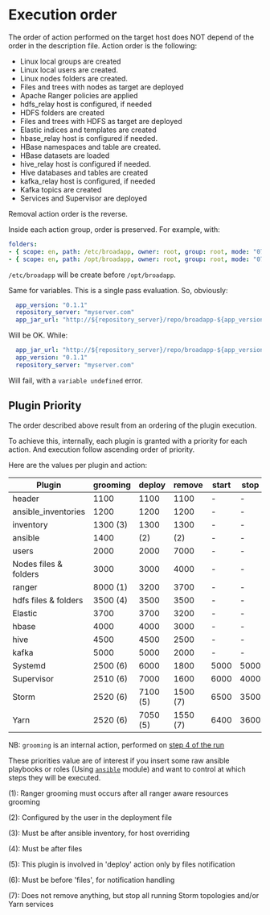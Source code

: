 # Execution order

The order of action performed on the target host does NOT depend of the order in the description file. Action order is the following:

* Linux local groups are created
* Linux local users are created.
* Linux nodes folders are created.
* Files and trees with nodes as target are deployed
* Apache Ranger policies are applied
* hdfs_relay host is configured, if needed
* HDFS folders are created
* Files and trees with HDFS as target are deployed
* Elastic indices and templates are created 
* hbase_relay host is configured if needed.
* HBase namespaces and table are created.
* HBase datasets are loaded
* hive_relay host is configured if needed.
* Hive databases and tables are created
* kafka_relay host is configured, if needed
* Kafka topics are created
* Services and Supervisor are deployed

Removal action order is the reverse.

Inside each action group, order is preserved. For example, with:

```yaml
folders:
- { scope: en, path: /etc/broadapp, owner: root, group: root, mode: "0755" }
- { scope: en, path: /opt/broadapp, owner: root, group: root, mode: "0755" }
```
`/etc/broadapp` will be create before `/opt/broadapp`.

Same for variables. This is a single pass evaluation. So, obviously:
```yaml
  app_version: "0.1.1"
  repository_server: "myserver.com"
  app_jar_url: "http://${repository_server}/repo/broadapp-${app_version}.jar"
```
Will be OK. While:
```yaml
  app_jar_url: "http://${repository_server}/repo/broadapp-${app_version}.jar"
  app_version: "0.1.1"
  repository_server: "myserver.com"
```
Will fail, with a `variable undefined` error.

## Plugin Priority

The order described above result from an ordering of the plugin execution. 

To achieve this, internally, each plugin is granted with a priority for each action. And execution follow ascending order of priority.

Here are the values per plugin and action:

|        Plugin       |   grooming |   deploy   | remove     |  start |  stop | status |
|---                  |     ---    |     ---    |   ---      |  ---   |  ---  |  ---   |
|header               |   1100     |   1100     |   1100     |    -   |   -   |   -    |
|ansible_inventories  |   1200     |   1200     |   1200     |    -   |   -   |   -    |
|inventory            |   1300 (3) |   1300     |   1300     |    -   |   -   |   -    |
|ansible              |   1400     |   (2)      |   (2)      |    -   |   -   |   -    |
|users                |   2000     |   2000     |   7000     |    -   |   -   |   -    |
|Nodes files & folders|   3000     |   3000     |   4000     |    -   |   -   |   -    |
|ranger               |   8000 (1) |   3200     |   3700     |    -   |   -   |   -    |
|hdfs files & folders |   3500 (4) |   3500     |   3500     |    -   |   -   |   -    |
|Elastic              |   3700     |   3700     |   3200     |    -   |   -   |   -    |
|hbase                |   4000     |   4000     |   3000     |    -   |   -   |   -    |
|hive                 |   4500     |   4500     |   2500     |    -   |   -   |   -    |
|kafka                |   5000     |   5000     |   2000     |    -   |   -   |   -    |
|Systemd              |   2500 (6) |   6000     |   1800     | 5000   | 5000  | 5000   |
|Supervisor           |   2510 (6) |   7000     |   1600     | 6000   | 4000  | 5000   |
|Storm                |   2520 (6) |   7100 (5) |   1500 (7) | 6500   | 3500  | 5000   |
|Yarn                 |   2520 (6) |   7050 (5) |   1550 (7) | 6400   | 3600  | 5000   |

NB: `grooming` is an internal action, performed on [step 4 of the run](./under_the_hood)

These priorities value are of interest if you insert some raw ansible playbooks or roles (Using [`ansible`](../plugins_reference/ansible/ansible_overview) module) and want to control at which steps they will be executed.

(1): Ranger grooming must occurs after all ranger aware resources grooming

(2): Configured by the user in the deployment file

(3): Must be after ansible inventory, for host overriding

(4): Must be after files

(5): This plugin is involved in 'deploy' action only by files notification

(6): Must be before 'files', for notification handling

(7): Does not remove anything, but stop all running Storm topologies and/or Yarn services 


